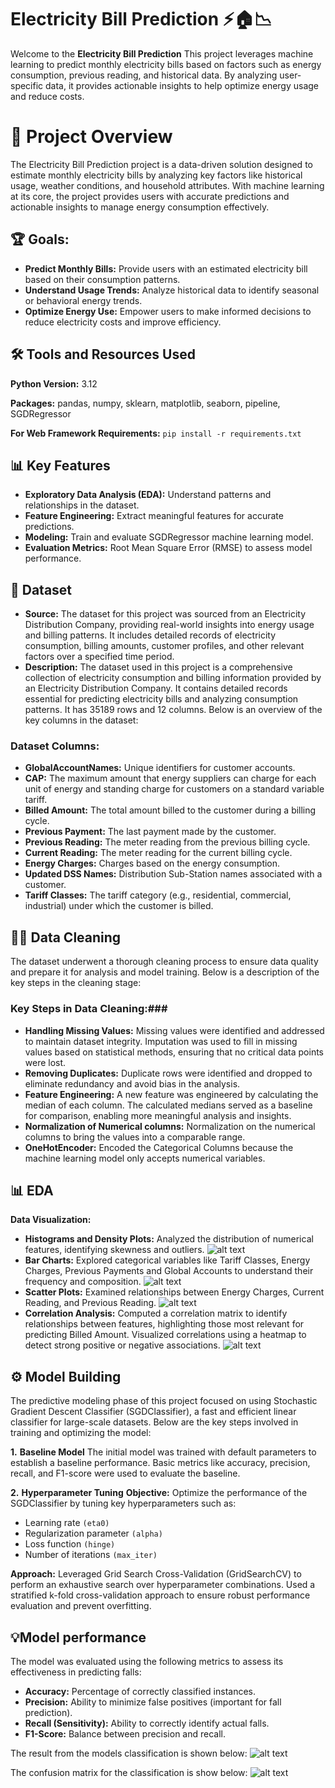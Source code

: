 # Electricity Bill Prediction ⚡️🏠📉 
Welcome to the **Electricity Bill Prediction** This project leverages machine learning to predict monthly electricity bills based on factors such as energy consumption, previous reading, and historical data. By analyzing user-specific data, it provides actionable insights to help optimize energy usage and reduce costs.


# 📌 Project Overview
The Electricity Bill Prediction project is a data-driven solution designed to estimate monthly electricity bills by analyzing key factors like historical usage, weather conditions, and household attributes. With machine learning at its core, the project provides users with accurate predictions and actionable insights to manage energy consumption effectively.

## 🏆 Goals:
*  **Predict Monthly Bills:** Provide users with an estimated electricity bill based on their consumption patterns.
*  **Understand Usage Trends:** Analyze historical data to identify seasonal or behavioral energy trends.
*  **Optimize Energy Use:** Empower users to make informed decisions to reduce electricity costs and improve efficiency.

## 🛠️ Tools and Resources Used 
**Python Version:** 3.12  

**Packages:** pandas, numpy, sklearn, matplotlib, seaborn, pipeline, SGDRegressor

**For Web Framework Requirements:**  ```pip install -r requirements.txt``` 

## 📊 Key Features

*   **Exploratory Data Analysis (EDA):** Understand patterns and relationships in the dataset.
*   **Feature Engineering:** Extract meaningful features for accurate predictions.
*   **Modeling:** Train and evaluate SGDRegressor machine learning model.
*   **Evaluation Metrics:** Root Mean Square Error (RMSE) to assess model performance.

## 📖 Dataset

*    **Source:**  The dataset for this project was sourced from an Electricity Distribution Company, providing real-world insights into energy usage and billing patterns. It includes detailed records of electricity consumption, billing amounts, customer profiles, and other relevant factors over a specified time period.
*    **Description:** The dataset used in this project is a comprehensive collection of electricity consumption and billing information provided by an Electricity Distribution Company. It contains detailed records essential for predicting electricity bills and analyzing consumption patterns. It has 35189 rows and 12 columns. Below is an overview of the key columns in the dataset:

### Dataset Columns:
*  **GlobalAccountNames:** Unique identifiers for customer accounts.
*  **CAP:** The maximum amount that energy suppliers can charge for each unit of energy and standing charge for customers on a standard variable tariff.
*  **Billed Amount:** The total amount billed to the customer during a billing cycle.
*  **Previous Payment:** The last payment made by the customer.
*  **Previous Reading:** The meter reading from the previous billing cycle.
*  **Current Reading:** The meter reading for the current billing cycle.
*  **Energy Charges:** Charges based on the energy consumption.
*  **Updated DSS Names:** Distribution Sub-Station names associated with a customer.
*  **Tariff Classes:** The tariff category (e.g., residential, commercial, industrial) under which the customer is billed.

## 🧹✨ Data Cleaning
The dataset underwent a thorough cleaning process to ensure data quality and prepare it for analysis and model training. Below is a description of the key steps in the cleaning stage:

### Key Steps in Data Cleaning:###
*  **Handling Missing Values:** Missing values were identified and addressed to maintain dataset integrity. Imputation was used to fill in missing values based on statistical methods, ensuring that no critical data points were lost.
*  **Removing Duplicates:** Duplicate rows were identified and dropped to eliminate redundancy and avoid bias in the analysis.
*  **Feature Engineering:** A new feature was engineered by calculating the median of each column. The calculated medians served as a baseline for comparison, enabling more meaningful analysis and insights. 
*  **Normalization of Numerical columns:** Normalization on the numerical columns to bring the values into a comparable range.
*  **OneHotEncoder:** Encoded the Categorical Columns because the machine learning model only accepts numerical variables. 

## 📊 EDA
  **Data Visualization:**
   * **Histograms and Density Plots:** Analyzed the distribution of numerical features, identifying skewness and outliers.
     ![alt text](https://github.com/Evykings/Electricity-Bill-Prediction/blob/b0b8b9d66027362622fdc2a6cf380f2608dc2573/bedc%20tariff%20class%20dis.png)
   * **Bar Charts:** Explored categorical variables like Tariff Classes, Energy Charges, Previous Payments and Global Accounts to understand their frequency and composition.
     ![alt text](https://github.com/Evykings/Prediction-of-Elderly-Falls/blob/main/images/Distribution%20of%20HRV.png)
   * **Scatter Plots:** Examined relationships between Energy Charges, Current Reading, and Previous Reading.
     ![alt text](https://github.com/Evykings/Prediction-of-Elderly-Falls/blob/main/images/Distribution%20of%20HRV.png)
   * **Correlation Analysis:** Computed a correlation matrix to identify relationships between features, highlighting those most relevant for predicting Billed Amount. Visualized      correlations using a heatmap to detect strong positive or negative associations.
     ![alt text](https://github.com/Evykings/Prediction-of-Elderly-Falls/blob/main/images/Distribution%20of%20HRV.png)


## ⚙️ Model Building 

The predictive modeling phase of this project focused on using Stochastic Gradient Descent Classifier (SGDClassifier), a fast and efficient linear classifier for large-scale datasets. Below are the key steps involved in training and optimizing the model:

**1.**  **Baseline Model**
The initial model was trained with default parameters to establish a baseline performance.
Basic metrics like accuracy, precision, recall, and F1-score were used to evaluate the baseline.

**2.**  **Hyperparameter Tuning**
**Objective:** Optimize the performance of the SGDClassifier by tuning key hyperparameters such as:
  *  Learning rate  ```(eta0)``` 
  *  Regularization parameter  ```(alpha)``` 
  *  Loss function  ```(hinge)```
  *  Number of iterations  ```(max_iter)```

**Approach:**
Leveraged Grid Search Cross-Validation (GridSearchCV) to perform an exhaustive search over hyperparameter combinations.
Used a stratified k-fold cross-validation approach to ensure robust performance evaluation and prevent overfitting.

## 💡Model performance
The model was evaluated using the following metrics to assess its effectiveness in predicting falls:

* **Accuracy:** Percentage of correctly classified instances.
* **Precision:** Ability to minimize false positives (important for fall prediction).
* **Recall (Sensitivity):** Ability to correctly identify actual falls.
* **F1-Score:** Balance between precision and recall.

The result from the models classification is shown below:
![alt text](https://github.com/Evykings/Prediction-of-Elderly-Falls/blob/main/images/fall.png)

The confusion matrix for the classification is show below:
![alt text](https://github.com/Evykings/Prediction-of-Elderly-Falls/blob/main/confusion%20matrix%20.png?raw=true)



